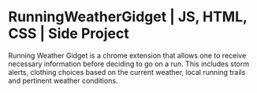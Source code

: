 # RunningWeatherGidget | JS, HTML, CSS | Side Project

Running Weather Gidget is a chrome extension that allows one to receive necessary information before deciding to go on a run. This includes storm alerts, clothing choices based on the current weather, local running trails and pertinent weather conditions.

